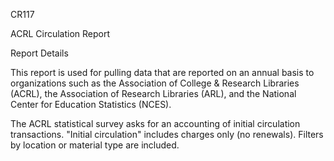 CR117

ACRL Circulation Report

Report Details

This report is used for pulling data that are reported on an annual basis to organizations such as the Association of College & Research Libraries (ACRL), the Association of Research Libraries (ARL), and the National Center for Education Statistics (NCES).

The ACRL statistical survey asks for an accounting of initial circulation transactions. "Initial circulation" includes charges only (no renewals). Filters by location or  material type are included. 

